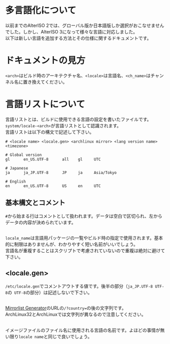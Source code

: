 # 多言語化について
以前までのAlterISO 2では、グローバル版か日本語版しか選択がおこなせませんでした。しかし、AlterISO 3になって様々な言語に対応しました。  
以下は新しい言語を追加する方法とその仕様に関するドキュメントです。  

# ドキュメントの見方
`<arch>`はビルド時のアーキテクチャ名、`<locale>`は言語名、`<ch_name>`はチャンネル名に置き換えてください。  

# 言語リストについて
言語リストとは、ビルドに使用できる言語の設定を書いたファイルです。  
`system/locale-<arch>`が言語リストとして認識されます。  
言語リストは以下の構文で記述して下さい。

```
# <locale name> <locale.gen> <archlinux mirror> <lang version name> <timezone>

# Global version
gl      en_US.UTF-8      all    gl     UTC

# Japanese
ja      ja_JP.UTF-8      JP     ja     Asia/Tokyo

# English
en      en_US.UTF-8      US     en     UTC
```

## 基本構文とコメント
`#`から始まる行はコメントとして扱われます。データは空白で区切られ、左からデータの内容が決められています。  

## <locale name>
`locale_name`は言語用パッケージの一覧やビルド時の指定で使用されます。基本的に制限はありませんが、わかりやすく短い名前がいいでしょう。  
言語名が重複することはスクリプトで考慮されていないので重複は絶対に避けて下さい。  

## <locale.gen>
`/etc/locale.gen`でコメントアウトする値です。後半の部分（`ja_JP.UTF-8 UTF-8`の` UTF-8`の部分）は記述しないで下さい。  
  
## <archlinux mirror>
[Mirrorlist Generator](https://www.archlinux.org/mirrorlist/)のURLの`/?country=`の後の文字列です。  
ArchLinux32とArchLinuxでは文字列が異なるので注意してください。  

## <lang version name>
イメージファイルのファイル名に使用される言語の名前です。よほどの事情が無い限り`locale name`と同じで良いでしょう。  
